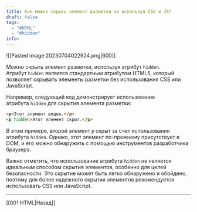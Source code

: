 ```yaml
---
title: Как можно скрыть элемент разметки не используя CSS и JS?
draft: false
tags:
  - "#HTML"
  - "#hidden"
info:
---
```

![[Pasted image 20230704022924.png|600]]

Можно скрыть элемент разметки, используя атрибут `hidden`. Атрибут `hidden` является стандартным атрибутом HTML5, который позволяет скрывать элементы разметки без использования CSS или JavaScript.

Например, следующий код демонстрирует использование атрибута `hidden` для скрытия элемента разметки:

```html
<p>Этот элемент виден.</p>
<p hidden>Этот элемент скрыт.</p>
```

В этом примере, второй элемент `p` скрыт за счет использования атрибута `hidden`. Однако, этот элемент по-прежнему присутствует в DOM, и его можно обнаружить с помощью инструментов разработчика браузера.

Важно отметить, что использование атрибута `hidden` не является идеальным способом скрытия элементов, особенно для целей безопасности. Это скрытие может быть легко обнаружено и обойдено, поэтому для более надежного скрытия элементов рекомендуется использовать CSS или JavaScript.

---

[[001 HTML|Назад]]